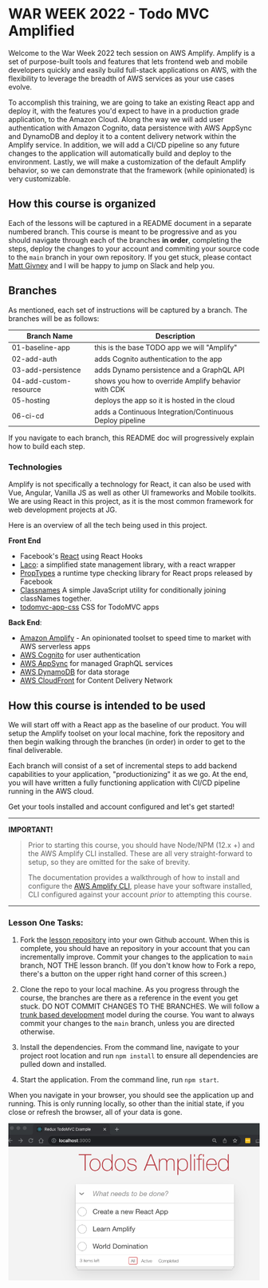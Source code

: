 # WAR WEEK 2022 - Todo MVC Amplified

Welcome to the War Week 2022 tech session on AWS Amplify. Amplify is a set of purpose-built tools and features that lets frontend web and mobile developers quickly and easily build full-stack applications on AWS, with the flexibility to leverage the breadth of AWS services as your use cases evolve.

To accomplish this training, we are going to take an existing React app and deploy it, with the features you'd expect to have in a production grade application, to the Amazon Cloud. Along the way we will add user authentication with Amazon Cognito, data persistence with AWS AppSync and DynamoDB and deploy it to a content delivery network within the Amplify service. In addition, we will add a CI/CD pipeline so any future changes to the application will automatically build and deploy to the environment. Lastly, we will make a customization of the default Amplify behavior, so we can demonstrate that the framework (while opinionated) is very customizable.

## How this course is organized

Each of the lessons will be captured in a README document in a separate numbered branch. This course is meant to be progressive and as you should navigate through each of the branches __in order__, completing the steps, deploy the changes to your account and commiting your source code to the `main` branch in your own repository. If you get stuck, please contact [Matt Givney](mailto:mgivney@jahnelgroup.com) and I will be happy to jump on Slack and help you.

## Branches

As mentioned, each set of instructions will be captured by a branch. The branches will be as follows:

|Branch Name|Description|
|-----------|-----------|
|01-baseline-app|this is the base TODO app we will "Amplify"|
|02-add-auth|adds Cognito authentication to the app|
|03-add-persistence|adds Dynamo persistence and a GraphQL API|
|04-add-custom-resource|shows you how to override Amplify behavior with CDK|
|05-hosting|deploys the app so it is hosted in the cloud|
|06-ci-cd|adds a Continuous Integration/Continuous Deploy pipeline|

If you navigate to each branch, this README doc will progressively explain how to build each step. 

### Technologies

Amplify is not specifically a technology for React, it can also be used with Vue, Angular, Vanilla JS as well as other UI frameworks and Mobile toolkits. We are using React in this project, as it is the most common framework for web development projects at JG.

Here is an overview of all the tech being used in this project.

__Front End__

* Facebook's [React](https://reactjs.org/) using React Hooks
* [Laco](https://www.npmjs.com/package/laco): a simplified state management library, with a react wrapper
* [PropTypes](https://www.npmjs.com/package/prop-types) a runtime type checking library for React props released by Facebook
* [Classnames](https://www.npmjs.com/package/classnames) A simple JavaScript utility for conditionally joining classNames together.
* [todomvc-app-css](https://www.npmjs.com/package/todomvc-app-css) CSS for TodoMVC apps


__Back End__: 

* [Amazon Amplify](https://docs.amplify.aws/) - An opinionated toolset to speed time to market with AWS serverless apps
* [AWS Cognito](https://docs.amplify.aws/lib/auth/getting-started/q/platform/js/) for user authentication
* [AWS AppSync](https://docs.amplify.aws/lib/graphqlapi/getting-started/q/platform/js/) for managed GraphQL services
* [AWS DynamoDB](https://docs.amplify.aws/lib/datastore/getting-started/q/platform/js/) for data storage
* [AWS CloudFront](https://docs.aws.amazon.com/amplify/latest/userguide/getting-started.html) for Content Delivery Network

## How this course is intended to be used

We will start off with a React app as the baseline of our product. You will setup the Amplify toolset on your local machine, fork the repository and then begin walking through the branches (in order) in order to get to the final deliverable.

Each branch will consist of a set of incremental steps to add backend capabilities to your application, "productionizing" it as we go. At the end, you will have written a fully functioning application with CI/CD pipeline running in the AWS cloud.

Get your tools installed and account configured and let's get started!

---

__IMPORTANT!__
> Prior to starting this course, you should have Node/NPM (12.x +) and the AWS Amplify CLI installed. These are all very straight-forward to  setup, so they are omitted for the sake of brevity. 
>
> The documentation provides a walkthrough of how to install and configure the [AWS Amplify CLI](https://docs.amplify.aws/cli/start/install/), please have your software installed, CLI configured against your account _prior_ to attempting this course.

---


### Lesson One Tasks:

1. Fork the [lesson repository](https://github.com/mgivneyjg/todo-amplify) into your own Github account. When this is complete, you should have an repository in your account that you can incrementally improve. Commit your changes to the application to `main` branch, NOT THE lesson branch. (If you don't know how to Fork a repo, there's a button on the upper right hand corner of this screen.)

2. Clone the repo to your local machine. As you progress through the course, the branches are there as a reference in the event you get stuck. DO NOT COMMIT CHANGES TO THE BRANCHES. We will follow a [trunk based development](https://trunkbaseddevelopment.com/) model during the course. You want to always commit your changes to the `main` branch, unless you are directed otherwise.

3. Install the dependencies. From the command line, navigate to your project root location and run `npm install` to ensure all dependencies are pulled down and installed.

4. Start the application. From the command line, run `npm start`.

When you navigate in your browser, you should see the application up and running. This is only running locally, so other than the initial state, if you close or refresh the browser, all of your data is gone.

![Start State](./docs/01-run-app.png)
